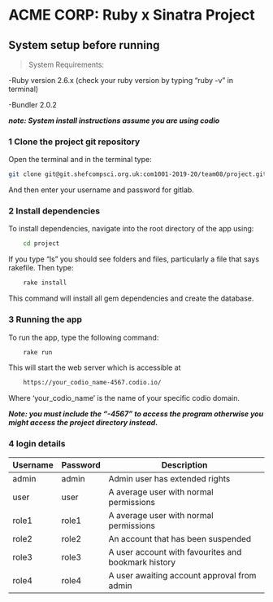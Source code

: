 # ACME CORP: Ruby x Sinatra Project

## System setup before running
> System Requirements:

-Ruby version 2.6.x (check your ruby version by typing “ruby -v” in terminal)

-Bundler 2.0.2

***note: System install instructions assume you are using codio***

### 1 Clone the project git repository

Open the terminal and in the terminal type:

```bash
git clone git@git.shefcompsci.org.uk:com1001-2019-20/team08/project.git
```
And then enter your username and password for gitlab.

### 2 Install dependencies

To install dependencies, navigate into the root directory of the app using:
```bash
 	cd project 
```
If you type “ls” you should see folders and files, particularly a file that says rakefile.
Then type:
```bash
	rake install
```	
This command will install all gem dependencies and create the database.

### 3 Running the app
To run the app, type the following command:
```bash
	rake run
```
This will start the web server which is accessible at
```bash
 	https://your_codio_name-4567.codio.io/
```
Where ‘your_codio_name’ is the name of your specific codio domain.

***Note: you must include the “-4567” to access the program otherwise you might access the project directory instead.***

### 4 login details


|  Username | Password | Description                                         |
|-----------|----------|-----------------------------------------------------|
| admin     | admin    | Admin user has extended rights                      |
| user      | user     | A average user with normal permissions              |
| role1     | role1    | A average user with normal permissions              |
| role2     | role2    | An account that has been suspended                  |
| role3     | role3    | A user account with favourites and bookmark history |
| role4     | role4    | A user awaiting account approval from admin         |
